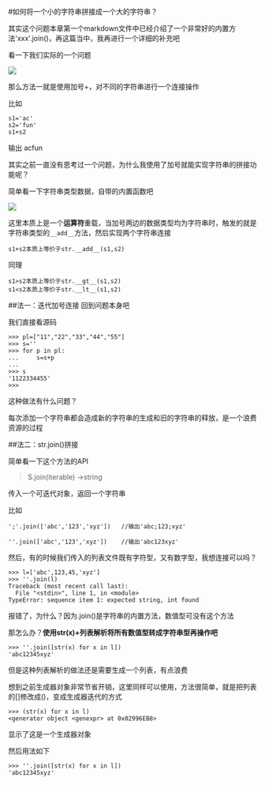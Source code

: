 #如何将一个小的字符串拼接成一个大的字符串？

其实这个问题本章第一个markdown文件中已经介绍了一个非常好的内置方法'xxx'.join()，再这篇当中，我再进行一个详细的补充吧

看一下我们实际的一个问题

![](http://i.imgur.com/qE99Z7n.png)

那么方法一就是使用加号+，对不同的字符串进行一个连接操作

比如

	s1='ac'
	s2='fun'
	s1+s2

输出
	acfun

其实之前一直没有思考过一个问题，为什么我使用了加号就能实现字符串的拼接功能呢？

简单看一下字符串类型数据，自带的内置函数吧

![](http://i.imgur.com/mTer1Xl.png)

这里本质上是一个**运算符**重载，当加号两边的数据类型均为字符串时，触发的就是字符串类型的`__add__`方法，然后实现两个字符串连接

	s1+s2本质上等价于str.__add__(s1,s2)

同理

	s1>s2本质上等价于str.__gt__(s1,s2)
	s1<s2本质上等价于str.__lt__(s1,s2)

##法一：迭代加号连接
回到问题本身吧

我们直接看源码

	>>> pl=["11","22","33","44","55"]
	>>> s=''
	>>> for p in pl:
	...     s=s+p
	...
	>>> s
	'1122334455'
	>>>

这种做法有什么问题？

每次添加一个字符串都会造成新的字符串的生成和旧的字符串的释放，是一个浪费资源的过程

##法二：str.join()拼接

简单看一下这个方法的API

>S.join(iterable) ->string

传入一个可迭代对象，返回一个字符串

比如

	';'.join(['abc','123','xyz'])	//输出'abc;123;xyz'

	''.join(['abc','123','xyz'])	//输出'abc123xyz'

然后，有的时候我们传入的列表文件既有字符型，又有数字型，我想连接可以吗？

	>>> l=['abc',123,45,'xyz']
	>>> ''.join(l)
	Traceback (most recent call last):
	  File "<stdin>", line 1, in <module>
	TypeError: sequence item 1: expected string, int found

报错了，为什么？因为.join()是字符串的内置方法，数值型可没有这个方法

那怎么办？**使用str(x)+列表解析将所有数值型转成字符串型再操作吧**

	>>> ''.join([str(x) for x in l])
	'abc12345xyz'

但是这种列表解析的做法还是需要生成一个列表，有点浪费

想到之前生成器对象非常节省开销，这里同样可以使用，方法很简单，就是把列表的[]修改成()，变成生成器迭代的方式

	>>> (str(x) for x in l)
	<generator object <genexpr> at 0x02996EB8>

显示了这是一个生成器对象

然后用法如下
	
	>>> ''.join([str(x) for x in l])
	'abc12345xyz'